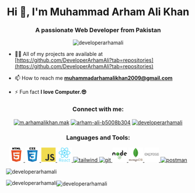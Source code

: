 <h1 align="center">Hi 👋, I'm Muhammad Arham Ali Khan</h1>
<h3 align="center">A passionate Web Developer from Pakistan</h3>

<p align="center"> <img src="https://komarev.com/ghpvc/?username=developerarhamali&label=Profile%20views&color=0e75b6&style=flat" alt="developerarhamali" /> </p>

- 👨‍💻 All of my projects are available at [https://github.com/DeveloperArhamAli?tab=repositories](https://github.com/DeveloperArhamAli?tab=repositories)

- 📫 How to reach me **muhammadarhamalikhan2009@gmail.com**

- ⚡ Fun fact **I love Computer.😎**

<h3 align="center">Connect with me:</h3>
<p align="center">
<a href="https://instagram.com/m.arhamalikhan.mak" target="blank"><img align="center" src="https://raw.githubusercontent.com/rahuldkjain/github-profile-readme-generator/master/src/images/icons/Social/instagram.svg" alt="m.arhamalikhan.mak" height="30" width="40" /></a>
<a href="https://linkedin.com/in/arham-ali-b5008b304" target="blank"><img align="center" src="https://raw.githubusercontent.com/rahuldkjain/github-profile-readme-generator/master/src/images/icons/Social/linked-in-alt.svg" alt="arham-ali-b5008b304" height="30" width="40" /></a>
<a href="https://web.facebook.com/profile.php?id=100095001095716" target="_blank"><img align="center" src="https://raw.githubusercontent.com/rahuldkjain/github-profile-readme-generator/master/src/images/icons/Social/facebook.svg" alt="developerarhamali" height="30" width="40"></a>
</p>

<h3 align="center">Languages and Tools:</h3>
<p align="center"> 
<a href="https://www.w3.org/html/" target="_blank" rel="noreferrer"> <img src="https://raw.githubusercontent.com/devicons/devicon/master/icons/html5/html5-original-wordmark.svg" alt="html5" width="40" height="40"/> </a>
<a href="https://www.w3schools.com/css/" target="_blank" rel="noreferrer"> <img src="https://raw.githubusercontent.com/devicons/devicon/master/icons/css3/css3-original-wordmark.svg" alt="css3" width="40" height="40"/> </a> 
<a href="https://developer.mozilla.org/en-US/docs/Web/JavaScript" target="_blank" rel="noreferrer"> <img src="https://raw.githubusercontent.com/devicons/devicon/master/icons/javascript/javascript-original.svg" alt="javascript" width="40" height="40"/> </a> 
<a href="https://reactjs.org/" target="_blank" rel="noreferrer"> <img src="https://raw.githubusercontent.com/devicons/devicon/master/icons/react/react-original-wordmark.svg" alt="react" width="40" height="40"/> </a> 
<a href="https://tailwindcss.com/" target="_blank" rel="noreferrer"> <img src="https://www.vectorlogo.zone/logos/tailwindcss/tailwindcss-icon.svg" alt="tailwind" width="40" height="40"/> </a> 
<a href="https://git-scm.com/" target="_blank" rel="noreferrer"> <img src="https://www.vectorlogo.zone/logos/git-scm/git-scm-icon.svg" alt="git" width="40" height="40"/> </a> 
<a href="https://nodejs.org" target="_blank" rel="noreferrer"> <img src="https://raw.githubusercontent.com/devicons/devicon/master/icons/nodejs/nodejs-original-wordmark.svg" alt="nodejs" width="40" height="40"/> </a> 
<a href="https://www.mongodb.com/" target="_blank" rel="noreferrer"> <img src="https://raw.githubusercontent.com/devicons/devicon/master/icons/mongodb/mongodb-original-wordmark.svg" alt="mongodb" width="40" height="40"/> </a>
<a href="https://expressjs.com" target="_blank" rel="noreferrer"> <img src="https://raw.githubusercontent.com/devicons/devicon/master/icons/express/express-original-wordmark.svg" alt="express" width="40" height="40"/> </a>
<a href="https://postman.com" target="_blank" rel="noreferrer"> <img src="https://www.vectorlogo.zone/logos/getpostman/getpostman-icon.svg" alt="postman" width="40" height="40"/> </a> 
</p>

<p><img align="center" src="https://github-readme-stats.vercel.app/api/top-langs?username=developerarhamali&show_icons=true&locale=en&layout=compact" alt="developerarhamali" /></p>

<p><img align="left" src="https://github-readme-stats.vercel.app/api?username=developerarhamali&show_icons=true&locale=en" alt="developerarhamali" /></p>

<p><img align="center" src="https://github-readme-streak-stats.herokuapp.com/?user=developerarhamali&" alt="developerarhamali" /></p>
